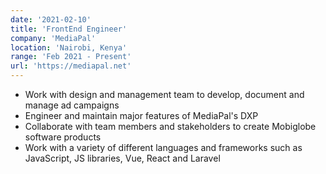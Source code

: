 ```yaml
---
date: '2021-02-10'
title: 'FrontEnd Engineer'
company: 'MediaPal'
location: 'Nairobi, Kenya'
range: 'Feb 2021 - Present'
url: 'https://mediapal.net'
---
```


- Work with design and management team to develop, document and manage ad campaigns
- Engineer and maintain major features of MediaPal's DXP
- Collaborate with team members and stakeholders to create Mobiglobe software products
- Work with a variety of different languages and frameworks such as JavaScript, JS libraries, Vue, React and Laravel

